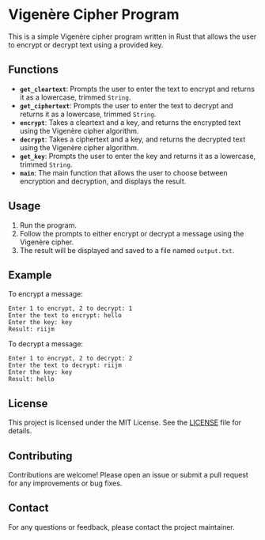 # Vigenère Cipher Program

This is a simple Vigenère cipher program written in Rust that allows the user to encrypt or decrypt text using a provided key.

## Functions

- **`get_cleartext`**: Prompts the user to enter the text to encrypt and returns it as a lowercase, trimmed `String`.
- **`get_ciphertext`**: Prompts the user to enter the text to decrypt and returns it as a lowercase, trimmed `String`.
- **`encrypt`**: Takes a cleartext and a key, and returns the encrypted text using the Vigenère cipher algorithm.
- **`decrypt`**: Takes a ciphertext and a key, and returns the decrypted text using the Vigenère cipher algorithm.
- **`get_key`**: Prompts the user to enter the key and returns it as a lowercase, trimmed `String`.
- **`main`**: The main function that allows the user to choose between encryption and decryption, and displays the result.

## Usage

1. Run the program.
2. Follow the prompts to either encrypt or decrypt a message using the Vigenère cipher.
3. The result will be displayed and saved to a file named `output.txt`.

## Example

To encrypt a message:
```
Enter 1 to encrypt, 2 to decrypt: 1
Enter the text to encrypt: hello
Enter the key: key
Result: riijm
```

To decrypt a message:
```
Enter 1 to encrypt, 2 to decrypt: 2
Enter the text to decrypt: riijm
Enter the key: key
Result: hello
```

## License

This project is licensed under the MIT License. See the [LICENSE](LICENSE) file for details.

## Contributing

Contributions are welcome! Please open an issue or submit a pull request for any improvements or bug fixes.

## Contact

For any questions or feedback, please contact the project maintainer.

